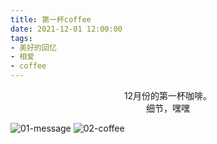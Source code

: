 ```yaml
---
title: 第一杯coffee
date: 2021-12-01 12:00:00
tags:
- 美好的回忆
- 相爱
- coffee
---
```



<center>12月份的第一杯咖啡。</center>

<!-- more -->


<center>细节，嘿嘿</center>

![01-message](01-message.jpg)
![02-coffee](02-coffee.jpg)

